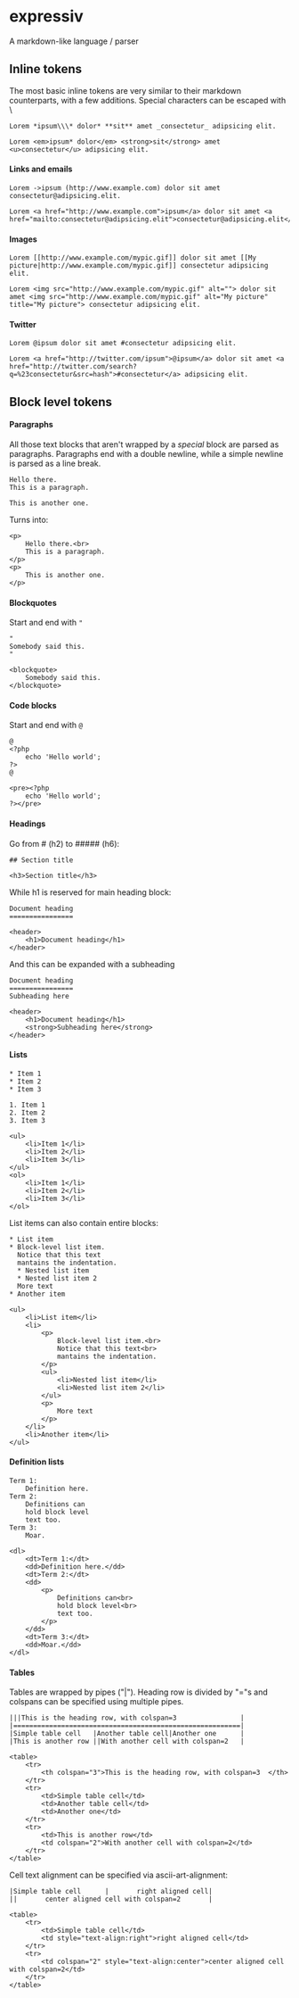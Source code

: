 expressiv
=========

A markdown-like language / parser

## Inline tokens

The most basic inline tokens are very similar to their markdown counterparts, with a few additions.
Special characters can be escaped with \

```
Lorem *ipsum\\\* dolor* **sit** amet _consectetur_ adipsicing elit.
```

```
Lorem <em>ipsum* dolor</em> <strong>sit</strong> amet <u>consectetur</u> adipsicing elit.
```

#### Links and emails

```
Lorem ->ipsum (http://www.example.com) dolor sit amet consectetur@adipsicing.elit.
```

```
Lorem <a href="http://www.example.com">ipsum</a> dolor sit amet <a href="mailto:consectetur@adipsicing.elit">consectetur@adipsicing.elit</a>.
```

#### Images

```
Lorem [[http://www.example.com/mypic.gif]] dolor sit amet [[My picture|http://www.example.com/mypic.gif]] consectetur adipsicing elit.
```

```
Lorem <img src="http://www.example.com/mypic.gif" alt=""> dolor sit amet <img src="http://www.example.com/mypic.gif" alt="My picture" title="My picture"> consectetur adipsicing elit.
```

#### Twitter

```
Lorem @ipsum dolor sit amet #consectetur adipsicing elit.
```

```
Lorem <a href="http://twitter.com/ipsum">@ipsum</a> dolor sit amet <a href="http://twitter.com/search?q=%23consectetur&src=hash">#consectetur</a> adipsicing elit.
```

## Block level tokens

#### Paragraphs

All those text blocks that aren't wrapped by a *special* block are parsed as paragraphs. Paragraphs end with a double newline, while a simple newline is parsed as a line break.

```
Hello there.
This is a paragraph.

This is another one.
```

Turns into:

```
<p>
    Hello there.<br>
    This is a paragraph.
</p>
<p>
    This is another one.
</p>
```

#### Blockquotes

Start and end with `"`

```
"
Somebody said this.
"
```

```
<blockquote>
    Somebody said this.
</blockquote>
```

#### Code blocks

Start and end with `@`

```
@
<?php
    echo 'Hello world';
?>
@
```

```
<pre><?php
    echo 'Hello world';
?></pre>
```

#### Headings

Go from # (h2) to ##### (h6):

```
## Section title
```

```
<h3>Section title</h3>
```

While h1 is reserved for main heading block:

```
Document heading
================
```

```
<header>
    <h1>Document heading</h1>
</header>
```

And this can be expanded with a subheading

```
Document heading
================
Subheading here
```

```
<header>
    <h1>Document heading</h1>
    <strong>Subheading here</strong>
</header>
```

#### Lists

```
* Item 1
* Item 2
* Item 3

1. Item 1
2. Item 2
3. Item 3
```

```
<ul>
    <li>Item 1</li>
    <li>Item 2</li>
    <li>Item 3</li>
</ul>
<ol>
    <li>Item 1</li>
    <li>Item 2</li>
    <li>Item 3</li>
</ol>
```

List items can also contain entire blocks:

```
* List item
* Block-level list item.
  Notice that this text
  mantains the indentation.
  * Nested list item
  * Nested list item 2
  More text
* Another item
```

```
<ul>
    <li>List item</li>
    <li>
        <p>
            Block-level list item.<br>
            Notice that this text<br>
            mantains the indentation.
        </p>
        <ul>
            <li>Nested list item</li>
            <li>Nested list item 2</li>
        </ul>
        <p>
            More text
        </p>
    </li>
    <li>Another item</li>
</ul>
```

#### Definition lists

```
Term 1:
    Definition here.
Term 2:
    Definitions can
    hold block level
    text too.
Term 3:
    Moar.
```

```
<dl>
    <dt>Term 1:</dt>
    <dd>Definition here.</dd>
    <dt>Term 2:</dt>
    <dd>
        <p>
            Definitions can<br>
            hold block level<br>
            text too.
        </p>
    </dd>
    <dt>Term 3:</dt>
    <dd>Moar.</dd>
</dl>
```

#### Tables

Tables are wrapped by pipes ("|"). Heading row is divided by "="s and colspans can be specified using multiple pipes.

```
|||This is the heading row, with colspan=3                |
|=========================================================|
|Simple table cell   |Another table cell|Another one      |
|This is another row ||With another cell with colspan=2   |
```

```
<table>
    <tr>
        <th colspan="3">This is the heading row, with colspan=3  </th>
    </tr>
    <tr>
        <td>Simple table cell</td>
        <td>Another table cell</td>
        <td>Another one</td>
    </tr>
    <tr>
        <td>This is another row</td>
        <td colspan="2">With another cell with colspan=2</td>
    </tr>
</table>
```

Cell text alignment can be specified via ascii-art-alignment:

```
|Simple table cell      |       right aligned cell|
||       center aligned cell with colspan=2       |
```

```
<table>
    <tr>
        <td>Simple table cell</td>
        <td style="text-align:right">right aligned cell</td>
    </tr>
    <tr>
        <td colspan="2" style="text-align:center">center aligned cell with colspan=2</td>
    </tr>
</table>
```

